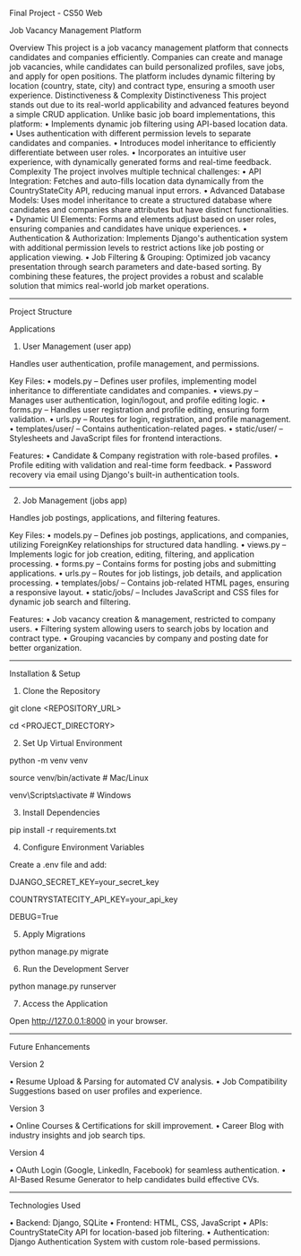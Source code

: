 Final Project - CS50 Web

Job Vacancy Management Platform

Overview
This project is a job vacancy management platform that connects candidates and companies efficiently. Companies can create and manage job vacancies, while candidates can build personalized profiles, save jobs, and apply for open positions. The platform includes dynamic filtering by location (country, state, city) and contract type, ensuring a smooth user experience.
Distinctiveness & Complexity
Distinctiveness
This project stands out due to its real-world applicability and advanced features beyond a simple CRUD application. Unlike basic job board implementations, this platform:
•	Implements dynamic job filtering using API-based location data.
•	Uses authentication with different permission levels to separate candidates and companies.
•	Introduces model inheritance to efficiently differentiate between user roles.
•	Incorporates an intuitive user experience, with dynamically generated forms and real-time feedback.
Complexity
The project involves multiple technical challenges:
•	API Integration: Fetches and auto-fills location data dynamically from the CountryStateCity API, reducing manual input errors.
•	Advanced Database Models: Uses model inheritance to create a structured database where candidates and companies share attributes but have distinct functionalities.
•	Dynamic UI Elements: Forms and elements adjust based on user roles, ensuring companies and candidates have unique experiences.
•	Authentication & Authorization: Implements Django's authentication system with additional permission levels to restrict actions like job posting or application viewing.
•	Job Filtering & Grouping: Optimized job vacancy presentation through search parameters and date-based sorting.
By combining these features, the project provides a robust and scalable solution that mimics real-world job market operations.
________________________________________

Project Structure

Applications

1. User Management (user app)

Handles user authentication, profile management, and permissions.

Key Files:
•	models.py – Defines user profiles, implementing model inheritance to differentiate candidates and companies.
•	views.py – Manages user authentication, login/logout, and profile editing logic.
•	forms.py – Handles user registration and profile editing, ensuring form validation.
•	urls.py – Routes for login, registration, and profile management.
•	templates/user/ – Contains authentication-related pages.
•	static/user/ – Stylesheets and JavaScript files for frontend interactions.

Features:
•	Candidate & Company registration with role-based profiles.
•	Profile editing with validation and real-time form feedback.
•	Password recovery via email using Django's built-in authentication tools.
________________________________________

2. Job Management (jobs app)

Handles job postings, applications, and filtering features.

Key Files:
•	models.py – Defines job postings, applications, and companies, utilizing ForeignKey relationships for structured data handling.
•	views.py – Implements logic for job creation, editing, filtering, and application processing.
•	forms.py – Contains forms for posting jobs and submitting applications.
•	urls.py – Routes for job listings, job details, and application processing.
•	templates/jobs/ – Contains job-related HTML pages, ensuring a responsive layout.
•	static/jobs/ – Includes JavaScript and CSS files for dynamic job search and filtering.

Features:
•	Job vacancy creation & management, restricted to company users.
•	Filtering system allowing users to search jobs by location and contract type.
•	Grouping vacancies by company and posting date for better organization.
________________________________________
Installation & Setup
1. Clone the Repository

git clone <REPOSITORY_URL>

cd <PROJECT_DIRECTORY>

2. Set Up Virtual Environment

python -m venv venv

source venv/bin/activate  # Mac/Linux

venv\Scripts\activate     # Windows

3. Install Dependencies

pip install -r requirements.txt

4. Configure Environment Variables

Create a .env file and add:

DJANGO_SECRET_KEY=your_secret_key

COUNTRYSTATECITY_API_KEY=your_api_key

DEBUG=True

5. Apply Migrations

python manage.py migrate

6. Run the Development Server

python manage.py runserver

7. Access the Application

Open http://127.0.0.1:8000 in your browser.
________________________________________

Future Enhancements

Version 2

•	Resume Upload & Parsing for automated CV analysis.
•	Job Compatibility Suggestions based on user profiles and experience.

Version 3

•	Online Courses & Certifications for skill improvement.
•	Career Blog with industry insights and job search tips.

Version 4

•	OAuth Login (Google, LinkedIn, Facebook) for seamless authentication.
•	AI-Based Resume Generator to help candidates build effective CVs.
________________________________________

Technologies Used

•	Backend: Django, SQLite
•	Frontend: HTML, CSS, JavaScript
•	APIs: CountryStateCity API for location-based job filtering.
•	Authentication: Django Authentication System with custom role-based permissions.

